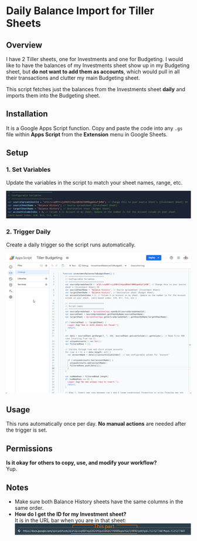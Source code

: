 # Daily Balance Import for Tiller Sheets

## Overview
I have 2 Tiller sheets, one for Investments and one for Budgeting. I would like to have the balances of my Investments sheet show up in my Budgeting sheet, but **do not want to add them as accounts**, which would pull in all their transactions and clutter my main Budgeting sheet.

This script fetches just the balances from the Investments sheet **daily** and imports them into the Budgeting sheet.


## Installation
It is a Google Apps Script function. Copy and paste the code into any `.gs` file within **Apps Script** from the **Extension** menu in Google Sheets.


## Setup

### 1. Set Variables
Update the variables in the script to match your sheet names, range, etc.

![Screenshot of variable settings](investment.variables.png)

### 2. Trigger Daily
Create a daily trigger so the script runs automatically.

![Screenshot showing how to set a daily trigger](investment.trigger.gif)


## Usage
This runs automatically once per day. **No manual actions** are needed after the trigger is set.


## Permissions
**Is it okay for others to copy, use, and modify your workflow?**  
Yup.



## Notes
- Make sure both Balance History sheets have the same columns in the same order.
- **How do I get the ID for my Investment sheet?**  
  It is in the URL bar when you are in that sheet:  
  ![Screenshot showing the ID in the URL bar](investment.id.question.png)

